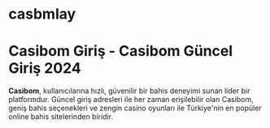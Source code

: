 # casbmlay
# Casibom Giriş - Casibom Güncel Giriş 2024 
**Casibom**, kullanıcılarına hızlı, güvenilir bir bahis deneyimi sunan lider bir platformdur. Güncel giriş adresleri ile her zaman erişilebilir olan Casibom, geniş bahis seçenekleri ve zengin casino oyunları ile Türkiye'nin en popüler online bahis sitelerinden biridir.
